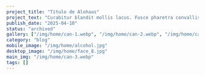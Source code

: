 ```yaml
---
project_title: "Título de Alohaus"
project_text: "Curabitur blandit mollis lacus. Fusce pharetra convallis urna. Fusce fermentum. Suspendisse non nisl sit amet velit hendrerit rutrum. In hac habitasse platea dictumst."
publish_date: "2025-04-10"
status: "archived"
gallery: ["/img/home/can-1.webp", "/img/home/can-2.webp", "/img/home/can-3.webp"]
category: "blog"
mobile_image: "/img/home/alcohol.jpg"
desktop_image: "/img/home/face_8.jpg"
main_img: "/img/home/can-3.webp"
tags: []
---
```

